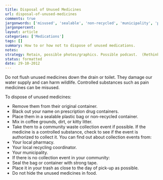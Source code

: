 ```yaml
---
title: Disposal of Unused Medicines
url: disposal-of-unused-medicines
comments: true
jargonwords: ['misused', 'sealable', 'non-recycled', 'municipality', 'pick-up']
jargonpercent:
layout: article
categories: ['Medications']
tags: []
summary: How to or how not to dispose of unused medications.
notes:
strategy: Retain, possible photos/graphics. Possible podcast.  (Rethink? No. Some re-writing? No. Graphics or diagrams? Yes. Photography? Yes. Podcast or audio? Yes. Video? No)
status: formatted 
date: 29-10-2012
---
```

Do not flush unused medicines down the drain or toilet. They damage our water supply and can harm wildlife. Controlled substances such as pain medicines can be misused.

To dispose of unused medicines:

* Remove them from their original container.
* Black out your name on prescription drug containers.
* Place them in a sealable plastic bag or non-recycled container. 
* Mix in coffee grounds, dirt, or kitty litter.
* Take them to a community waste collection event if possible. If the medicine is a controlled substance, check to see if the event is authorized to collect it. You can find out about collection events from:
* Your local pharmacy.
* Your local recycling coordinator.
* Your municipality.
* If there is no collection event in your community:
* Seal the bag or container with strong tape. 
* Place it in your trash as close to the day of pick-up as possible.
* Do not hide the unused medicines in food.